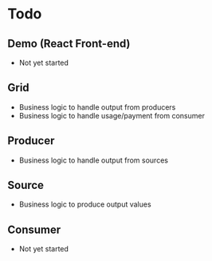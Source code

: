 # Todo

## Demo (React Front-end)

* Not yet started

## Grid

* Business logic to handle output from producers
* Business logic to handle usage/payment from consumer

## Producer

* Business logic to handle output from sources

## Source

* Business logic to produce output values

## Consumer

* Not yet started
